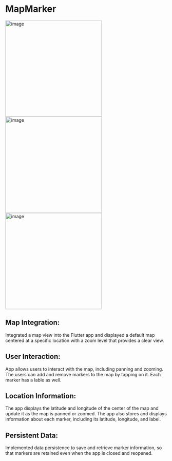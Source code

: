 # MapMarker

<img width="300" alt="image" src="https://github.com/ash-100/map_marker/assets/77534181/2982a78e-dbd1-40e0-9f6f-43891e105abb">  
  <img width="300" alt="image" src="https://github.com/ash-100/map_marker/assets/77534181/1671a001-2dc3-4d45-86b7-22acf39fbbd1">  
  <img width="300" alt="image" src="https://github.com/ash-100/map_marker/assets/77534181/907d9187-cc2d-446f-a2a4-47af426e5080">



## Map Integration:
Integrated a map view into the Flutter app and displayed a default map centered at a specific location with a zoom level that provides a clear view.

## User Interaction:
App allows users to interact with the map, including panning and zooming. The users can add and remove markers to the map by tapping on it. Each marker has a lable as well. 

## Location Information:
The app displays the latitude and longitude of the center of the map and update it as the map is panned or zoomed. The app also stores and displays information about each marker, including its latitude, longitude, and label.

## Persistent Data:
Implemented data persistence to save and retrieve marker information, so that markers are retained even when the app is closed and reopened.
